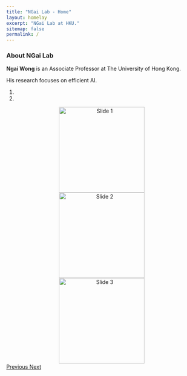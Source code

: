 ```yaml
---
title: "NGai Lab - Home"
layout: homelay
excerpt: "NGai Lab at HKU."
sitemap: false
permalink: /
---
```


### About NGai Lab
**Ngai Wong** is an Associate Professor at The University of Hong Kong.

His research focuses on efficient AI.

<div markdown="0" id="carousel" class="carousel slide" data-ride="carousel" data-interval="4000" data-pause="hover" >
  <!-- Menu -->
  <ol class="carousel-indicators">
        <li data-target="#carousel" data-slide-to="0" class="active"></li>
        <li data-target="#carousel" data-slide-to="1"></li>
  </ol>

  <!-- Items -->
  <div class="carousel-inner" markdown="0">
        <div class="item active" align="center">
            <img src="https://hku-ngai.github.io/images/home_run_images/new_year_gather_2024.jpg" alt="Slide 1"  style="height:226px" />
        </div>
        <div class="item" align="center">
            <img src="https://hku-ngai.github.io/images/home_run_images/new_year_gather_2024_2.jpg" alt="Slide 2"  style="height:226px" />
        </div>
        <div class="item" align="center">
            <img src="https://hku-ngai.github.io/images/home_run_images/teacher_day_2024.jpg" alt="Slide 3" style="height:226px" />
        </div>
  </div>
  <a class="left carousel-control" href="#carousel" role="button" data-slide="prev">
    <span class="glyphicon glyphicon-chevron-left" aria-hidden="true"></span>
    <span class="sr-only">Previous</span>
  </a>
  <a class="right carousel-control" href="#carousel" role="button" data-slide="next">
    <span class="glyphicon glyphicon-chevron-right" aria-hidden="true"></span>
    <span class="sr-only">Next</span>
  </a>
</div>
